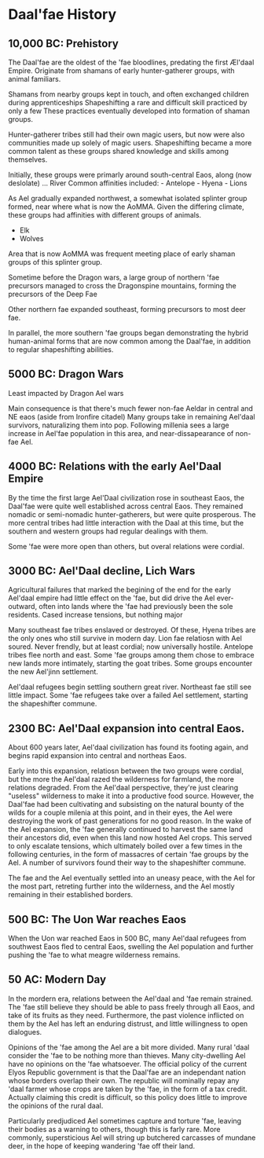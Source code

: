 # Daal'fae History

## 10,000 BC: Prehistory

The Daal'fae are the oldest of the 'fae bloodlines, predating the first Æl'daal Empire.
Originate from shamans of early hunter-gatherer groups, with animal familiars.

Shamans from nearby groups kept in touch, and often exchanged children during apprenticeships
Shapeshifting a rare and difficult skill practiced by only a few
These practices eventually developed into formation of shaman groups.

Hunter-gatherer tribes still had their own magic users, but now were also communities made up solely of magic users.
Shapeshifting became a more common talent as these groups shared knowledge and skills among themselves. 


Initially, these groups were primarly around south-central Eaos, along (now deslolate) ... River
Common affinities included:
    - Antelope
	- Hyena
	- Lions
	
As Ael gradually expanded northwest, a somewhat isolated splinter group formed, near where what is now the AoMMA.
Given the differing climate, these groups had affinities with different groups of animals.
  - Elk
  - Wolves
  
Area that is now AoMMA was frequent meeting place of early shaman groups of this splinter group.

Sometime before the Dragon wars, a large group of northern 'fae precursors managed to cross the Dragonspine mountains, forming the precursors of the Deep Fae

Other northern fae expanded southeast, forming precursors to most deer fae.

In parallel, the more southern 'fae groups began demonstrating the hybrid human-animal forms that are now common among the Daal'fae, in addition to regular shapeshifting abilities.

## 5000 BC: Dragon Wars 
 
Least impacted by Dragon Ael wars

Main consequence is that there's much fewer non-fae Aeldar in central and NE eaos (aside from Ironfire citadel)
Many groups take in remaining Ael'daal survivors, naturalizing them into pop.
Following millenia sees a large increase in Ael'fae population in this area, and near-dissapearance of non-fae Ael.

## 4000 BC: Relations with the early Ael'Daal Empire

By the time the first large Ael'Daal civilization rose in southeast Eaos, the Daal'fae were quite well established across central Eaos.
They remained nomadic or semi-nomadic hunter-gatherers, but were quite prosperous. The more central tribes had little interaction with the Daal at this time, 
but the southern and western groups had regular dealings with them. 

Some 'fae were more open than others, but overal relations were cordial.

## 3000 BC: Ael'Daal decline, Lich Wars

Agricultural failures that marked the begining of the end for the early Ael'daal empire had little effect on the 'fae, but did drive the Ael ever-outward, often into lands where the 'fae had previously been the sole residents.
Cased increase tensions, but nothing major

Many southeast fae tribes enslaved or destroyed. Of these, Hyena tribes are the only ones who still survive in modern day.
Lion fae relatiosn with Ael soured. Never frendly, but at least cordial; now universally hostile.
Antelope tribes flee north and east. Some 'fae groups among them chose to embrace new lands more intimately, starting the goat tribes.
Some groups encounter the new Ael'jinn settlement.

Ael'daal refugees begin settling southern great river. Northeast fae still see little impact.
Some 'fae refugees take over a failed Ael settlement, starting the shapeshifter commune.

## 2300 BC: Ael'Daal expansion into central Eaos.

About 600 years later, Ael'daal civilization has found its footing again, and begins rapid expansion into central and northeas Eaos.

Early into this expansion, relatiosn between the two groups were cordial, but the more the Ael'daal razed the wilderness for farmland, the more relations degraded.
From the Ael'daal perspective, they're just clearing "useless" wilderness to make it into a productive food source. 
However, the Daal'fae had been cultivating and subsisting on the natural bounty of the wilds for a couple milenia at this point, and in their eyes, the Ael were destroying the work of past generations for no good reason.
In the wake of the Ael expansion, the 'fae generally continued to harvest the same land their ancestors did, even when this land now hosted Ael crops.
This served to only escalate tensions, which ultimately boiled over a few times in the following centuries, in the form of massacres of certain 'fae groups by the Ael. 
A number of survivors found their way to the shapeshifter commune.

The fae and the Ael eventually settled into an uneasy peace, with the Ael for the most part, retreting further into the wilderness, and the Ael mostly remaining in their established borders.

## 500 BC: The Uon War reaches Eaos

When the Uon war reached Eaos in 500 BC, many Ael'daal refugees from southwest Eaos fled to central Eaos, swelling the Ael population and further pushing the 'fae to what meagre wilderness remains.

## 50 AC: Modern Day 

In the mordern era, relations between the Ael'daal and 'fae remain strained. The 'fae still believe they should be able to pass freely through all Eaos, and take of its fruits as they need. 
Furthermore, the past violence inflicted on them by the Ael has left an enduring distrust, and little willingness to open dialogues.

Opinions of the 'fae among the Ael are a bit more divided. Many rural 'daal consider the 'fae to be nothing more than thieves. Many city-dwelling Ael have no opinions on the 'fae whatsoever.
The official policy of the current Elyos Republic government is that the Daal'fae are an independant nation whose borders overlap their own. 
The republic will nominally repay any 'daal farmer whose crops are taken by the 'fae, in the form of a tax credit. Actually claiming this credit is difficult, so this policy does little to improve the opinions of the rural daal.

Particularly predjudiced Ael sometimes capture and torture 'fae, leaving their bodies as a warning to others, though this is farly rare. 
More commonly, supersticious Ael will string up butchered carcasses of mundane deer, in the hope of keeping wandering 'fae off their land. 
